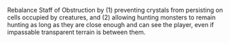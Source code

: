 Rebalance Staff of Obstruction by (1) preventing crystals from persisting on cells occupied by creatures, and (2) allowing hunting monsters to remain hunting as long as they are close enough and can see the player, even if impassable transparent terrain is between them.
